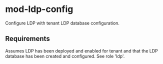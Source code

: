 # mod-ldp-config 

Configure LDP with tenant LDP database configuration.

## Requirements

Assumes LDP has been deployed and enabled for tenant and that the
LDP database has been created and configured.  See role 'ldp'.  

